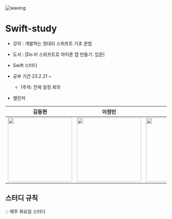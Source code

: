 ![waving](https://capsule-render.vercel.app/api?type=waving&height=200&text=Swift-Study&fontAlign=70&fontAlignY=35&color=gradient)

# Swift-study
- 강의 : 개발하는 정대리 스위프트 기초 문법
- 도서 : [Do it! 스위프트로 아이폰 앱 만들기: 입문]
- Swift 스터디
- 공부 기간 23.2.21 ~ 
  - 1주차: 전체 일정 회의

- 챌린저  

|김동현|이정민|주현아|최지우|
|---|---|---|---|
|<img src="https://velog.velcdn.com/images/bricksky/post/59d7da88-abe9-4f3d-a54b-e90d9070f7e7/image.png"  width="200" height="200">|<img src="https://velog.velcdn.com/images/bricksky/post/df2a6ca7-1d2d-4477-acdb-0873d922da9c/image.jpeg"  width="200" height="200">|<img src="https://velog.velcdn.com/images/bricksky/post/193e6c9d-1c56-4d8b-bbd4-33bfd4a4c276/image.png"  width="200" height="200">|<img src="https://avatars.githubusercontent.com/u/102797359?v=4"  width="200" height="200">|




## 스터디 규칙
💡 매주 화요일 스터디
